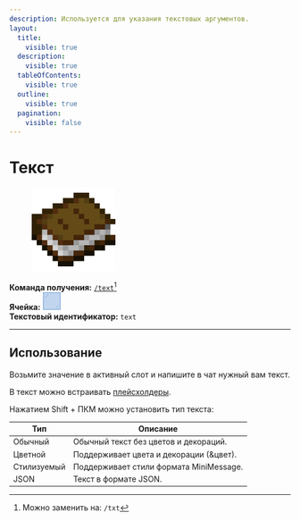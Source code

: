 ```yaml
---
description: Используется для указания текстовых аргументов.
layout:
  title:
    visible: true
  description:
    visible: true
  tableOfContents:
    visible: true
  outline:
    visible: true
  pagination:
    visible: false
---
```


# Текст

<figure><img src="../../../.gitbook/assets/book.png" alt="" width="150"><figcaption></figcaption></figure>

**Команда получения:** [`/text`](#user-content-fn-1)[^1]\
**Ячейка:** <img src="../../../.gitbook/assets/light_blue_stained_glass_pane.png" alt="" data-size="line">\
**Текстовый идентификатор:** `text`

***

## Использование

Возьмите значение в активный слот и напишите в чат нужный вам текст.

В текст можно встраивать [плейсхолдеры](../#pleiskholdery).

Нажатием Shift + ПКМ можно установить тип текста:

| Тип         | Описание                                |
| ----------- | --------------------------------------- |
| Обычный     | Обычный текст без цветов и декораций.   |
| Цветной     | Поддерживает цвета и декорации (&цвет). |
| Стилизуемый | Поддерживает стили формата MiniMessage. |
| JSON        | Текст в формате JSON.                   |

[^1]: Можно заменить на: `/txt`
